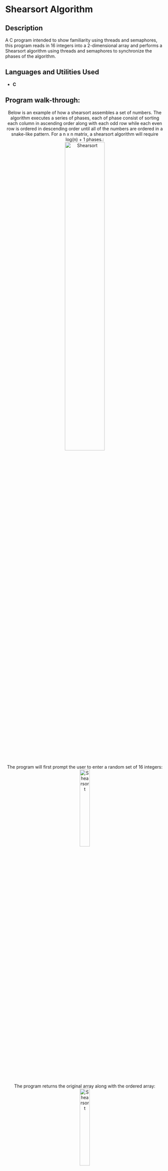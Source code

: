 <h1>Shearsort Algorithm</h1>

<h2>Description</h2>
A C program intended to show familiarity using threads and semaphores, this program reads in 16 integers into a 2-dimensional array and performs a Shearsort algorithm using threads and semaphores to synchronize the phases of the algorithm. 
<br />


<h2>Languages and Utilities Used</h2>

- <b>C</b> 

<h2>Program walk-through:</h2>

<p align="center">
Below is an example of how a shearsort assembles a set of numbers. The algorithm executes a series of phases, each of phase consist of sorting each column in ascending order along with each odd row while each even row is ordered in descending order until all of the numbers are ordered in a snake-like pattern. For a n x n matrix, a shearsort algorithm will require log(n) + 1 phases.: <br/>
<img src="https://imgur.com/9aqyG5x.png" height="50%" width="50%" alt="Shearsort"/>
<br />
<br />
The program will first prompt the user to enter a random set of 16 integers:  <br/>
<img src="https://imgur.com/9miBznU.png" height="25%" width="25%" alt="Shearsort"/>
<br />
<br />
The program returns the original array along with the ordered array:  <br/>
<img src="https://imgur.com/m26J2oO.png" height="25%" width="25%" alt="Shearsort"/>
<br />
<br />
</p>

<!--
 ```diff
- text in red
+ text in green
! text in orange
# text in gray
@@ text in purple (and bold)@@
```
--!>
